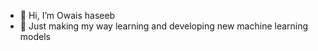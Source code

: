 - 👋 Hi, I’m Owais haseeb
- 👀 Just making my way learning and developing new machine learning models

